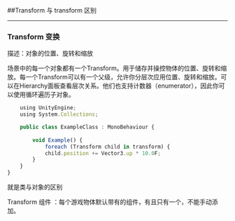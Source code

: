 ##Transform 与 transform 区别

---

### Transform 变换
描述：对象的位置、旋转和缩放

场景中的每一个对象都有一个Transform。用于储存并操控物体的位置、旋转和缩放。每一个Transform可以有一个父级，允许你分层次应用位置、旋转和缩放。可以在Hierarchy面板查看层次关系。他们也支持计数器（enumerator），因此你可以使用循环遍历子对象。

```javascript
    using UnityEngine;
    using System.Collections;

    public class ExampleClass : MonoBehaviour {
 
        void Example() {
            foreach (Transform child in transform) {
            child.position += Vector3.up * 10.0F;
        }
    }
}
```

就是类与对象的区别

Transform 组件 ：每个游戏物体默认带有的组件，有且只有一个，不能手动添加。